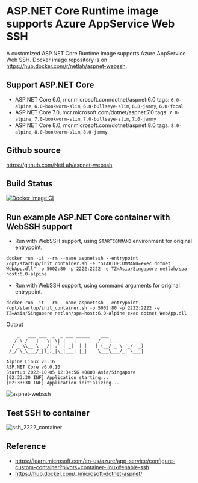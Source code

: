 # ASP.NET Core Runtime image supports Azure AppService Web SSH

A customized ASP.NET Core Runtime image supports Azure AppService Web SSH. Docker image repository is on https://hub.docker.com/r/netlah/aspnet-webssh.

## Support ASP.NET Core

- ASP.NET Core 6.0, mcr.microsoft.com/dotnet/aspnet:6.0 tags: `6.0-alpine`, `6.0-bookworm-slim`, `6.0-bullseye-slim`, `6.0-jammy`, `6.0-focal`
- ASP.NET Core 7.0, mcr.microsoft.com/dotnet/aspnet:7.0 tags: `7.0-alpine`, `7.0-bookworm-slim`, `7.0-bullseye-slim`, `7.0-jammy`
- ASP.NET Core 8.0, mcr.microsoft.com/dotnet/aspnet:8.0 tags: `8.0-alpine`, `8.0-bookworm-slim`, `8.0-jammy`

## Github source

https://github.com/NetLah/aspnet-webssh

## Build Status

[![Docker Image CI](https://github.com/NetLah/aspnet-webssh/actions/workflows/docker-image.yml/badge.svg)](https://github.com/NetLah/aspnet-webssh/actions/workflows/docker-image.yml)

## Run example ASP.NET Core container with WebSSH support

- Run with WebSSH support, using `STARTCOMMAND` environment for original entrypoint.

```
docker run -it --rm --name aspnetssh --entrypoint /opt/startup/init_container.sh -e "STARTUPCOMMAND=exec dotnet WebApp.dll" -p 5002:80 -p 2222:2222 -e TZ=Asia/Singapore netlah/spa-host:6.0-alpine
```

- Run with WebSSH support, using command arguments for original entrypoint.

```
docker run -it --rm --name aspnetssh --entrypoint /opt/startup/init_container.sh -p 5002:80 -p 2222:2222 -e TZ=Asia/Singapore netlah/spa-host:6.0-alpine exec dotnet WebApp.dll
```

Output

```
    _   ___ ___  _  _ ___ _____    ___
   /_\ / __| _ \| \| | __|_   _|  / __|___ _ _ ___
  / _ \\__ \  _/| .` | _|  | |   | (__/ _ \ '_/ -_)
 /_/ \_\___/_|(_)_|\_|___| |_|    \___\___/_| \___|

Alpine Linux v3.16
ASP.NET Core v6.0.10
Startup 2022-10-05 12:34:56 +0800 Asia/Singapore
[02:33:30 INF] Application starting...
[02:33:30 INF] Application initializing...
```

![aspnet-webssh](https://raw.githubusercontent.com/NetLah/aspnet-webssh/main/docs/aspnet-webssh.png)

## Test SSH to container

![ssh_2222_container](https://raw.githubusercontent.com/NetLah/aspnet-webssh/main/docs/ssh_2222_container.png)

## Reference

- https://learn.microsoft.com/en-us/azure/app-service/configure-custom-container?pivots=container-linux#enable-ssh
- https://hub.docker.com/_/microsoft-dotnet-aspnet/
